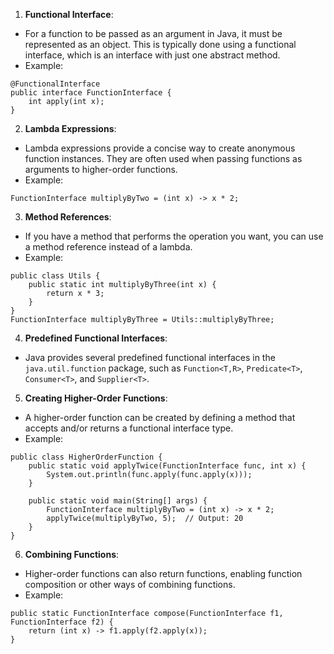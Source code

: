 1. **Functional Interface**:

- For a function to be passed as an argument in Java, it must be represented as an object. This is typically done using a functional interface, which is an interface with just one abstract method.
- Example:
```
@FunctionalInterface
public interface FunctionInterface {
    int apply(int x);
}

```

2. **Lambda Expressions**:

- Lambda expressions provide a concise way to create anonymous function instances. They are often used when passing functions as arguments to higher-order functions.
- Example:
```
FunctionInterface multiplyByTwo = (int x) -> x * 2;

```

3. **Method References**:

- If you have a method that performs the operation you want, you can use a method reference instead of a lambda.
- Example:
```
public class Utils {
    public static int multiplyByThree(int x) {
        return x * 3;
    }
}
FunctionInterface multiplyByThree = Utils::multiplyByThree;

```

4. **Predefined Functional Interfaces**:

- Java provides several predefined functional interfaces in the `java.util.function` package, such as `Function<T,R>`, `Predicate<T>`, `Consumer<T>`, and `Supplier<T>`.

5. **Creating Higher-Order Functions**:

- A higher-order function can be created by defining a method that accepts and/or returns a functional interface type.
- Example:
``` 
public class HigherOrderFunction {
    public static void applyTwice(FunctionInterface func, int x) {
        System.out.println(func.apply(func.apply(x)));
    }

    public static void main(String[] args) {
        FunctionInterface multiplyByTwo = (int x) -> x * 2;
        applyTwice(multiplyByTwo, 5);  // Output: 20
    }
}

```

6. **Combining Functions**:

- Higher-order functions can also return functions, enabling function composition or other ways of combining functions.
- Example:
```
public static FunctionInterface compose(FunctionInterface f1, FunctionInterface f2) {
    return (int x) -> f1.apply(f2.apply(x));
}

```